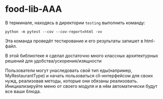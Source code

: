 # food-lib-AAA
В терминале, находясь в директории ```testing``` выполнить команду:

```
python -m pytest --cov --cov-report=html -vv
```

Эта команда проведёт тестирование и его результаты запишет в html-файл.

В этой библиотеке я сделал достаточно много классных архитектурных решений
для удобства/ускорения/изящности

Пользователи могут унаследовать свой тип еды(например, MyRestaurantType) и 
начать пользоваться cli-интерфейсом для своих нужд, реализовав методы, которые
они обязаны реализовать. Инициализируйте меню от своего модуля и в нём автоматически будут все ваши блюда.
